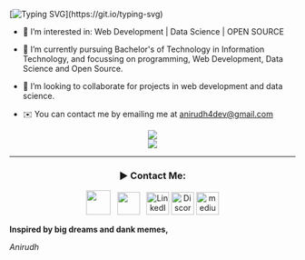 [![Typing SVG](https://readme-typing-svg.herokuapp.com/?lines=Hi+👋,+I+am+Anirudh;From+Hyderabad,+India.)](https://git.io/typing-svg)

- 👀 I’m interested in:
     Web Development |
     Data Science |
     OPEN SOURCE
     
- 🌱 I’m currently pursuing Bachelor's of Technology in Information Technology, and focussing on programming, Web Development, Data Science and Open Source.
- 🍻 I’m looking to collaborate for projects in web development and data science.
- ✉️ You can contact me by emailing me at anirudh4dev@gmail.com 

<!---
anirudh-bukka/anirudh-bukka is a ✨ special ✨ repository because its `README.md` (this file) appears on your GitHub profile.
You can click the Preview link to take a look at your changes.
--->

<p align="center">
 <a href="https://git.io/streak-stats">
    <img src="http://github-readme-streak-stats.herokuapp.com?user=anirudh-bukka&theme=react&background=0d1117&border=666">
  </a>
  <br>
  <a href="https://github.com/warunicorn19/github-readme-activity-graph">
    <img src="https://activity-graph.herokuapp.com/graph?username=anirudh-bukka&theme=react-dark&hide_border=true">
  </a>
</p>
<hr>
 <h3 align = "center">► Contact Me:</h3>
<p align='middle'>
<a href="https://instagram.com/anidude09"><img height="43" src="https://img.icons8.com/nolan/64/instagram-new.png"/></a>&nbsp;&nbsp;
<a href="https://twitter.com/AnirudhBukka"><img height="40" src="https://img.icons8.com/office/40/000000/twitter.png"/></a>&nbsp;&nbsp;
<a href="https://www.linkedin.com/in/anirudh-bukka-23414a197/"><img alt="LinkedIn" height="40" width="40" src="https://img.icons8.com/ultraviolet/40/000000/linkedin.png"/></a>
<a href="https://discordapp.com/users/shaquille.oat'meal#0741"><img alt="Discord" height="40" width="40" src="https://img.icons8.com/color-glass/48/000000/discord-logo.png"/></a>
<a href="https://medium.com/@anirudh.bukka"><img height="40" width="40" alt="medium.com" src="https://cdn-icons.flaticon.com/png/512/4401/premium/4401405.png?token=exp=1643025995~hmac=29c2d6a126e56ed5b7bc0c68429b83be"/><a>

<b style="x-large">Inspired by big dreams and dank memes,</b>

<i>Anirudh</i>

</p>  
